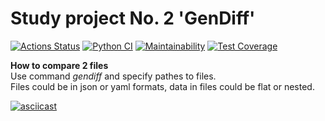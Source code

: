 # Study project No. 2 'GenDiff'

[![Actions Status](https://github.com/KarinaAbd/python-project-50/workflows/hexlet-check/badge.svg)](https://github.com/KarinaAbd/python-project-50/actions/workflows/hexlet-check.yml)
[![Python CI](https://github.com/KarinaAbd/python-project-50/actions/workflows/pyci.yml/badge.svg)](https://github.com/KarinaAbd/python-project-50/actions/workflows/pyci.yml)
[![Maintainability](https://api.codeclimate.com/v1/badges/b57b3156f410b50dcbe3/maintainability)](https://codeclimate.com/github/KarinaAbd/python-project-50/maintainability)
[![Test Coverage](https://api.codeclimate.com/v1/badges/b57b3156f410b50dcbe3/test_coverage)](https://codeclimate.com/github/KarinaAbd/python-project-50/test_coverage)

**How to compare 2 files**  
Use command *gendiff* and specify pathes to files.  
Files could be in json or yaml formats, data in files could be flat or nested. 

[![asciicast](https://asciinema.org/a/Rr5Lj8JmQRIJTXlviyF4oHDsx.svg)](https://asciinema.org/a/Rr5Lj8JmQRIJTXlviyF4oHDsx)
